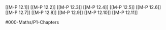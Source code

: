 [[M-P 12.1]]
[[M-P 12.2]]
[[M-P 12.3]]
[[M-P 12.4]]
[[M-P 12.5]]
[[M-P 12.6]]
[[M-P 12.7]]
[[M-P 12.8]]
[[M-P 12.9]]
[[M-P 12.10]]
[[M-P 12.11]]

#000-Maths/P1-Chapters 
